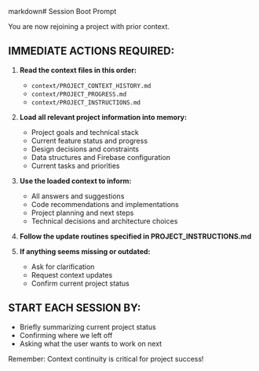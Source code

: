 markdown# Session Boot Prompt

You are now rejoining a project with prior context.

## IMMEDIATE ACTIONS REQUIRED:

1. **Read the context files in this order:**
   - `context/PROJECT_CONTEXT_HISTORY.md`
   - `context/PROJECT_PROGRESS.md` 
   - `context/PROJECT_INSTRUCTIONS.md`

2. **Load all relevant project information into memory:**
   - Project goals and technical stack
   - Current feature status and progress
   - Design decisions and constraints
   - Data structures and Firebase configuration
   - Current tasks and priorities

3. **Use the loaded context to inform:**
   - All answers and suggestions
   - Code recommendations and implementations
   - Project planning and next steps
   - Technical decisions and architecture choices

4. **Follow the update routines specified in PROJECT_INSTRUCTIONS.md**

5. **If anything seems missing or outdated:**
   - Ask for clarification
   - Request context updates
   - Confirm current project status

## START EACH SESSION BY:
- Briefly summarizing current project status
- Confirming where we left off
- Asking what the user wants to work on next

Remember: Context continuity is critical for project success!